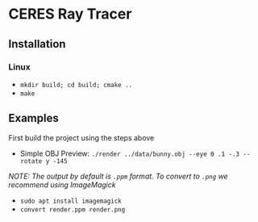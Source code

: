 # CERES Ray Tracer


## Installation
### Linux
- `mkdir build; cd build; cmake ..`
- `make`

## Examples
First build the project using the steps above
- Simple OBJ Preview: `./render ../data/bunny.obj --eye 0 .1 -.3 --rotate y -145`

*NOTE: The output by default is `.ppm` format.  To convert to `.png` we recommend using ImageMagick*
- `sudo apt install imagemagick`
- `convert render.ppm render.png`
